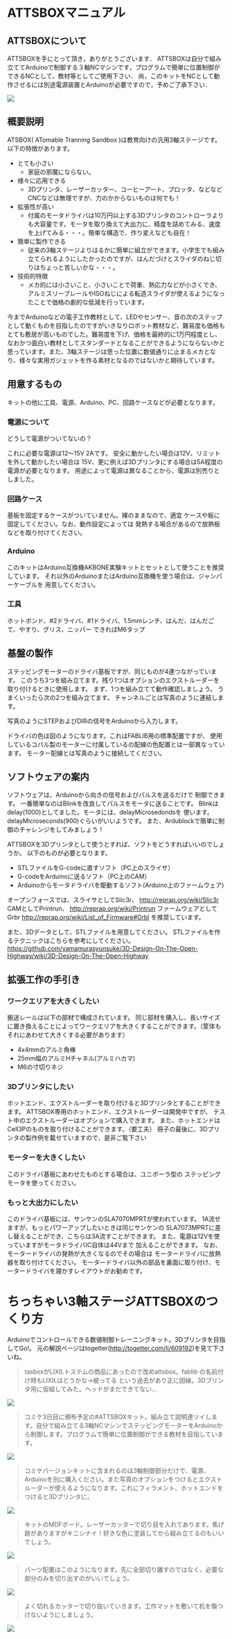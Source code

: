 # ATTSBOXマニュアル

## ATTSBOXについて

 ATTSBOXを手にとって頂き，ありがとうございます． ATTSBOXは自分で組み立ててArduinoで制御する３軸NCマシンです，プログラムで簡単に位置制御ができるNCとして，教材等としてご使用下さい． 尚，このキットをNCとして動作させるには別途電源装置とArduinoが必要ですので，予めご了承下さい．

![](./img/attsbox_no_head.jpg)

## 概要説明

ATSBOX( ATomable Tranning Sandbox )は教育向けの汎用3軸ステージです。 
以下の特徴があります。
 
  - とても小さい
    - 家庭の邪魔にならない。
  - 様々に応用できる
    - 3Dプリンタ、レーザーカッター、コーヒーアート、プロッタ、などなどCNCなどは無理ですが、力のかからないものは何でも！
  - 拡張性が高い
    - 付属のモータドライバは10万円以上する3Dプリンタのコントローラよりも大容量です。モータを取り換えて大出力に、精度を詰めてみる、速度を上げてみる・・・。簡単な構造で、作り変えなども自在！
  - 簡単に製作できる
    - 従来の3軸ステージよりはるかに簡単に組立ができます。小学生でも組み立てられるようにしたかったのですが、はんだづけとスライダのねじ切りはちょっと苦しいかな・・・。
  - 技術的特徴
    - メカ的には小さいこと、小さいことで荷重、熱応力などが小さくでき、アルミスリーブレールやISOねじによる転造スライダが使えるようになったことで価格の劇的な低減を行っています。
 
今までArduinoなどの電子工作教材として、LEDやセンサー、音の次のステップとして動くものを目指したのですがいきなりロボット教材など、難易度も価格もとても敷居が高いものでした。難易度を下げ、価格を最終的に1万円程度とし、 なおかつ面白い教材としてスタンダードとなることができるようにならないかと思っています。また、3軸ステージは思った位置に数値通りに止まるメカとなり、様々な実用ガジェットを作る素材となるのではないかと期待しています。

## 用意するもの
 
キットの他に工具、電源、Arduino、PC、回路ケースなどが必要となります。

### 電源について

どうして電源がついてないの？ 
 
これに必要な電源は12～15V 2Aです。
安全に動かしたい場合は12V、リミットを外して動かしたい場合は
15V、更に例えば3Dプリンタにする場合は5A程度の電源が必要となります。
用途によって電源は異なることから、電源は別売りとしました。

### 回路ケース

基板を固定するケースがついていません。裸のままなので、適宜
ケースや板に固定してください。なお、動作設定によっては
発熱する場合があるので放熱板などを取り付けてください。

### Arduino

このキットはArduino互換機AKBONE実験キットとセットとして使うことを推奨しています。
それ以外のArduinoまたはArduino互換機を使う場合は、ジャンパーケーブルを
用意してください。

### 工具

ホットボンド、#2ドライバ、#1ドライバ、1.5mmレンチ、はんだ、はんだごて、やすり、グリス、ニッパー
できればM6タップ

## 基盤の製作

ステッピングモーターのドライバ基板ですが、同じものが4連つながっています。
このうち3つを組み立てます。残り1つはオプションのエクストルーダーを取り付けるときに使用します。
まず、1つを組み立てて動作確認しましょう。
うまくいったら次の2つを組み立てます。
チャンネルごとは写真のように連結します。
 
写真のようにSTEPおよびDIRの信号をArduinoから入力します。
 
ドライバの色は図のようになります。これはFABLIB用の標準配置ですが、
使用しているコパル製のモーターに付属しているの配線の色配置とは一部異なっています。
モーター配線とは写真のように接続してください。
 
<!-- 写真は後ほど5枚追加 -->

## ソフトウェアの案内

ソフトウェアは、Arduinoから向きの信号およびパルスを送るだけで
制御できます。
一番簡単なのはBlinkを改良してパルスをモータに送ることです。
Blinkはdelay(1000)としてました。モータには、delayMicrosedondsを
使います。delayMicroseconds(900)ぐらいがいいようです。
また、Ardublockで簡単に制御のチャレンジをしてみましょう！
 
 
ATTSBOXを3Dプリンタとして使うとすれば、ソフトをどうすればいいのでしょうか。
以下のものが必要となります。
 
- STLファイルをG-codeに直すソフト（PC上のスライサ）
- G-codeをArduinoに送るソフト（PC上のCAM）
- Arduinoからモータドライバを駆動するソフト(Arduino上のファームウェア)
 
オープンフォースでは、スライサとしてSlic3r、
http://reprap.org/wiki/Slic3r
CAMとしてPrintrun、
http://reprap.org/wiki/Printrun
ファームウェアとしてGrbr
http://reprap.org/wiki/List_of_Firmware#Grbl
を推奨しています。
 
また、3Dデータとして、STLファイルを用意してください。
STLファイルを作るテクニックはこちらを参考にしてください。
https://github.com/yamamurasyunsuke/3D-Design-On-The-Open-Highway/wiki/3D-Design-On-The-Open-Highway

## 拡張工作の手引き

### ワークエリアを大きくしたい
 
搬送レールは以下の部材で構成されています。
同じ部材を購入し、長いサイズに置き換えることによってワークエリアを大きくすることができます。（筐体もそれにあわせて大きくする必要があります）

- 4x4mmのアルミ角棒
- 25mm幅のアルミHチャネル(アルミハカマ)
- M6の寸切りネジ
 
### 3Dプリンタにしたい

ホットエンド、エクストルーダーを取り付けると3Dプリンタとすることができます。
ATTSBOX専用のホットエンド、エクストルーダーは開発中ですが、
テスト中のエクストルーダーはオプションで購入できます。
また、ホットエンドはCell3Pのものを取り付けることができます。（要工夫）
冊子の最後に、3Dプリンタの製作例を載せていますので、是非ご覧下さい<!-- 勝手に追加しました、すみません -->

### モーターを大きくしたい

このドライバ基板にあわせたものとする場合は、ユニポーラ型の
ステッピングモータを使ってください。

### もっと大出力にしたい

このドライバ基板には、サンケンのSLA7070MPRTが使われています。
1A流せますが、もっとパワーアップしたいときは同じサンケンの
SLA7073MPRTに差し替えることができ、こちらは3A流すことができます。
また、電源は12Vを使っていますがモータドライバIC自体は44Vまで
加えることができます。
なお、モータードライバの発熱が大きくなるのでその場合は
モータードライバに放熱器を取り付けてください。
モータードライバ以外の部品を裏面に取り付け、モータードライバを寝かすレイアウトがお勧めです。

<!-- togetterの転載はじめ -->
# ちっちゃい3軸ステージATTSBOXのつくり方

Arduinoでコントロールできる数値制御トレーニングキット。3Dプリンタを目指してGo!。
元の解説ページはtogetter(http://togetter.com/li/609192)を見て下さいね。

> tasboxがLIXILトステムの商品にあったので改めattsbox。fablib の名前付け時もLIXILはどうかな→被ってる という過去があり正に因縁。3Dプリンタ用に仮組してみた。ヘッドがまだできてない…

![](./img/attsbox_no_head.jpg)

> コミケ3日目に頒布予定の#ATTSBOXキット。組み立て説明連ツイします。自分で組み立てる3軸NCマシンでステッピングモーターをArduinoから制御します。プログラムで簡単に位置制御ができる教材を目指しています。

![](./img/attsbox_kansei.jpg)

> コミケバージョンキットに含まれるのは3軸制御部分だけで、電源、Arduinoを別に購入ください。また写真のオプションをつけるとエクストルーダーが使えるようになります。これにフィラメント、ホットエンドをつけると3Dプリンタに。

![](./img/attsbox_option.jpg)

> キットのMDFボード。レーザーカッターで切り目を入れてあります。焦げ跡がありますがキニシナイ！好きな色に塗装してから組み立てるのもいいでしょう。

![](./img/attsbox_mdf.jpg)

> パーツ配置はこのようになります。先に全部切り離すのではなく、必要な部分のみを切り出すのがいいでしょう。

![](./img/attsbox_mdf_haiti.png)

> よく切れるカッターで切り抜いていきます。工作マットを敷いて机を傷つけないようにしましょう。

![](./img/attsbox_mdf_haiti.png)
